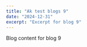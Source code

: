 ```yaml
---
title: "Ak test blogs 9"
date: "2024-12-31"
excerpt: "Excerpt for blog 9"
---
```


Blog content for blog 9